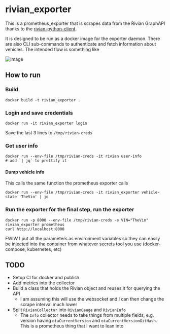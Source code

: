# rivian_exporter

This is a prometheus_exporter that is scrapes data from the Rivian GraphAPI thanks to the [rivian-python-client](https://github.com/bretterer/rivian-python-client).

It is designed to be run as a docker image for the exporter daemon.  There are also CLI sub-commands to authenticate and fetch information about vehicles.  The intended flow is something like

![image](https://github.com/oxo42/rivian_exporter/assets/572079/2361ebc7-288d-4fb1-98ed-c5d8d00a3229)


## How to run

### Build

```shell 
docker build -t rivian_exporter .
```

### Login and save credentials

```shell
docker run -it rivian_exporter login
```

Save the last 3 lines to `/tmp/rivian-creds`

### Get user info

```shell
docker run --env-file /tmp/rivian-creds -it rivian user-info 
# add `| jq` to prettify it
```

#### Dump vehicle info
This calls the same function the prometheus exporter calls
```shell
docker run --env-file /tmp/rivian-creds -it rivian_exporter vehicle-state 'TheVin' | jq
```

### Run the exporter for the final step, run the exporter
```shell
docker run -p 8000 --env-file /tmp/rivian-creds -e VIN="TheVin" rivian_exporter prometheus
curl http://localhost:8000
```

FWIW I put all the parameters as environment variables so they can easily be
injected into the container from whatever secrets tool you use (docker-compose,
kubernetes, etc)


## TODO
* Setup CI for docker and publish
* Add metrics into the collector
* Build a class that holds the Rivian object and reuses it for querying the API
  * I am assuming this will use the websocket and I can then change the scrape interval much lower
* Split `RivianCollector` into `RivianGauge` and `RivianInfo`
  * The `Info` collector needs to take things from multiple fields, e.g. version having `otaCurrentVersion` and `otaCurrentVersionGitHash`.  This is a prometheus thing that I want to lean into

